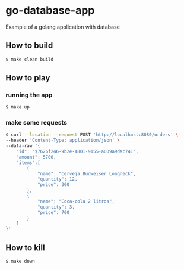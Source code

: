 # go-database-app
Example of a golang application with database

## How to build
```bash
$ make clean build
```

## How to play

### running the app
```bash
$ make up
```

### make some requests
```bash
$ curl --location --request POST 'http://localhost:8080/orders' \
--header 'Content-Type: application/json' \
--data-raw '{
    "id": "$7626f246-9b2e-4801-9155-a009a9dac741",
    "amount": 5700,
    "items":[
        {
            "name": "Cerveja Budweiser Longneck",
            "quantity": 12,
            "price": 300
        },
        {
            "name": "Coca-cola 2 litros",
            "quantity": 3,
            "price": 700
        }
    ]
}'
```

## How to kill
```bash
$ make down
```